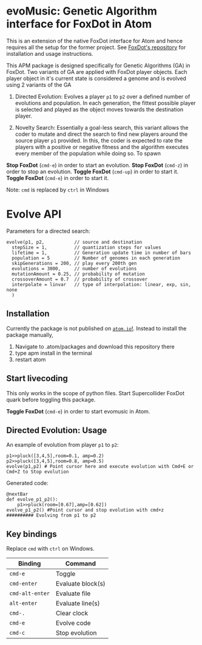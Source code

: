 # evoMusic: Genetic Algorithm interface for FoxDot in Atom

This is an extension of the native FoxDot interface for Atom and hence requires all the setup for the former project. See [FoxDot's repository](https://github.com/Qirky/FoxDot) for installation and usage instructions.

This APM package is designed specifically for Genetic Algorithms (GA) in FoxDot. Two variants of GA are applied with FoxDot player objects. Each player object in it's current state is considered a genome and is evolved using 2 variants of the GA

1. Directed Evolution: Evolves a player `p1` to `p2` over a defined number of evolutions and population. In each generation, the fittest possible player is selected and played as the object moves towards the destination player.

2. Novelty Search: Essentially a goal-less search, this variant allows the coder to mutate and direct the search to find new players around the source player `p1` provided. In this, the coder is expected to rate the players with a positive or negative fitness and the algorithm executes every member of the population while doing so. To spawn


**Stop FoxDot** (`cmd-e`) in order to start an evolution.
**Stop FoxDot** (`cmd-z`) in order to stop an evolution.
**Toggle FoxDot** (`cmd-up`) in order to start it.
**Toggle FoxDot** (`cmd-e`) in order to start it.

Note: `cmd` is replaced by `ctrl` in Windows


# Evolve API
Parameters for a directed search:
```
evolve(p1, p2,           // source and destination
  stepSize = 1,          // quantization steps for values
  lifetime = 1,          // Generation update time in number of bars
  population = 5         // Number of genomes in each generation
  skipGenerations = 200, // play every 200th gen
  evolutions = 3000,     // number of evolutions
  mutationAmount = 0.25, // probability of mutation
  crossoverAmount = 0.7  // probability of crossover
  interpolate = linvar   // type of interpolation: linear, exp, sin, none
  )
```

## Installation
Currently the package is not published on [`atom.io`!](https://atom.io/packages). Instead to install the package manually,

1. Navigate to .atom/packages and download this repository there
2. type apm install in the terminal
3. restart atom

## Start livecoding

This only works in the scope of python files. Start Supercollider FoxDot quark before toggling this package.

**Toggle FoxDot** (`cmd-e`) in order to start evomusic in Atom.

## Directed Evolution: Usage
An example of evolution from player `p1` to `p2`:

```
p1>>pluck([3,4,5],room=0.1, amp=0.2)
p2>>pluck([3,4,5],room=0.8, amp=0.5)
evolve(p1,p2) # Point cursor here and execute evolution with Cmd+E or Cmd+Z to Stop evolution
```

Generated code:
```
@nextBar
def evolve_p1_p2():
	p1>>pluck(room=[0.67],amp=[0.62])
evolve_p1_p2() #Point cursor and stop evolution with cmd+z
########## Evolving from p1 to p2
```

## Key bindings
Replace `cmd` with `ctrl` on Windows.

| Binding | Command |
| - | - |
| `cmd-e` | Toggle |
| `cmd-enter` | Evaluate block(s) |
| `cmd-alt-enter` | Evaluate file |
| `alt-enter` | Evaluate line(s) |
| `cmd-.` | Clear clock |
| `cmd-e` | Evolve code
| `cmd-c` | Stop evolution
